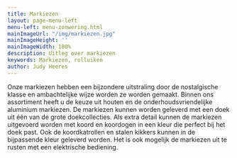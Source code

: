 ```yaml
---
title: Markiezen
layout: page-menu-left
menu-left: menu-zonwering.html
mainImageUrl: "/img/markiezen.jpg"
mainImageHeight: ''
mainImageWidth: 100%
description: Uitleg over markiezen
keywords: Markiezen, rolluiken
author: Judy Heeres
---
```


Onze markiezen hebben een bijzondere uitstraling door de nostalgische klasse en ambachtelijke wijze worden ze worden gemaakt. Binnen ons assortiment heeft u de keuze uit houten en de onderhoudsvriendelijke aluminium markiezen. De markiezen kunnen worden geleverd met een doek uit één van de grote doekcollecties. Als extra detail kunnen de markiezen uitgevoerd worden met koord en koordogen in een kleur die perfect bij het doek past. Ook de koordkatrollen en stalen kikkers kunnen in de bijpassende kleur geleverd worden. Het is ook mogelijk de markiezen uit te rusten met een elektrische bediening.
